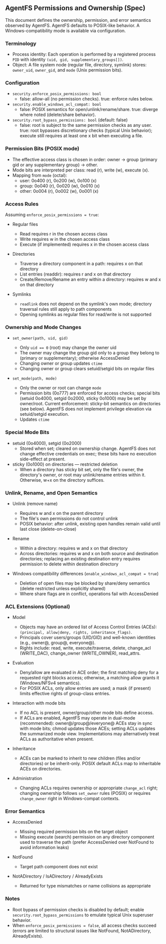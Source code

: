## AgentFS Permissions and Ownership (Spec)

This document defines the ownership, permission, and error semantics observed by AgentFS.
AgentFS defaults to POSIX-like behavior. A Windows-compatibility mode is available via configuration.

### Terminology

- Process identity: Each operation is performed by a registered process `PID` with identity `(uid, gid, supplementary_groups[])`.
- Object: A file system node (regular file, directory, symlink) stores: `owner_uid`, `owner_gid`, and `mode` (Unix permission bits).

### Configuration

- `security.enforce_posix_permissions: bool`
  - false: allow-all (no permission checks). true: enforce rules below.
- `security.enable_windows_acl_compat: bool`
  - false: POSIX semantics for open/unlink/rename/share. true: diverge where noted (delete/share behavior).
- `security.root_bypass_permissions: bool` (default: false)
  - false: root is subject to the same permission checks as any user. true: root bypasses discretionary checks (typical Unix behavior); execute still requires at least one x bit when executing a file.

### Permission Bits (POSIX mode)

- The effective access class is chosen in order: owner → group (primary gid or any supplementary group) → other.
- Mode bits are interpreted per class: read (r), write (w), execute (x).
- Mapping from `mode` (octal):
  - user: 0o400 (r), 0o200 (w), 0o100 (x)
  - group: 0o040 (r), 0o020 (w), 0o010 (x)
  - other: 0o004 (r), 0o002 (w), 0o001 (x)

### Access Rules

Assuming `enforce_posix_permissions = true`:

- Regular files

  - Read requires r in the chosen access class
  - Write requires w in the chosen access class
  - Execute (if implemented) requires x in the chosen access class

- Directories

  - Traverse a directory component in a path: requires x on that directory
  - List entries (readdir): requires r and x on that directory
  - Create/Remove/Rename an entry within a directory: requires w and x on that directory

- Symlinks
  - `readlink` does not depend on the symlink's own mode; directory traversal rules still apply to path components
  - Opening symlinks as regular files for read/write is not supported

### Ownership and Mode Changes

- `set_owner(path, uid, gid)`

  - Only `uid == 0` (root) may change the owner uid
  - The owner may change the group gid only to a group they belong to (primary or supplementary); otherwise AccessDenied
  - Changing owner or group updates `ctime`
  - Changing owner or group clears setuid/setgid bits on regular files

- `set_mode(path, mode)`
  - Only the owner or root can change `mode`
  - Permission bits (0o777) are enforced for access checks; special bits (setuid 0o4000, setgid 0o2000, sticky 0o1000) may be set by owner/root. Current enforcement: sticky-bit semantics on directories (see below). AgentFS does not implement privilege elevation via setuid/setgid execution.
  - Updates `ctime`

### Special Mode Bits

- setuid (0o4000), setgid (0o2000)
  - Stored when set; cleared on ownership change. AgentFS does not change effective credentials on exec; these bits have no execution side-effect at present.
- sticky (0o1000) on directories — restricted deletion
  - When a directory has sticky bit set, only the file's owner, the directory's owner, or root may unlink/rename entries within it. Otherwise, w+x on the directory suffices.

### Unlink, Rename, and Open Semantics

- Unlink (remove name)

  - Requires w and x on the parent directory
  - The file's own permissions do not control unlink
  - POSIX behavior: after unlink, existing open handles remain valid until last close (delete-on-close)

- Rename

  - Within a directory: requires w and x on that directory
  - Across directories: requires w and x on both source and destination directories; replacing an existing destination entry requires permission to delete within destination directory

- Windows compatibility differences (`enable_windows_acl_compat = true`)
  - Deletion of open files may be blocked by share/deny semantics (delete restricted unless explicitly shared)
  - Where share flags are in conflict, operations fail with AccessDenied

### ACL Extensions (Optional)

- Model

  - Objects may have an ordered list of Access Control Entries (ACEs): `(principal, allow|deny, rights, inheritance_flags)`.
  - Principals cover users/groups (UID/GID) and well-known identities (e.g., owner@, group@, everyone@).
  - Rights include: read, write, execute/traverse, delete, change_acl (WRITE_DAC), change_owner (WRITE_OWNER), read_attrs.

- Evaluation

  - Deny/allow are evaluated in ACE order; the first matching deny for a requested right blocks access; otherwise, a matching allow grants it (Windows/NFSv4 semantics).
  - For POSIX ACLs, only allow entries are used; a mask (if present) limits effective rights of group-class entries.

- Interaction with mode bits

  - If no ACL is present, owner/group/other mode bits define access.
  - If ACLs are enabled, AgentFS may operate in dual-mode (recommended): owner@/group@/everyone@ ACEs stay in sync with mode bits; chmod updates those ACEs; setting ACLs updates the summarized mode view. Implementations may alternatively treat ACLs as authoritative when present.

- Inheritance

  - ACEs can be marked to inherit to new children (files and/or directories) or be inherit-only. POSIX default ACLs map to inheritable ACEs on directories.

- Administration
  - Changing ACLs requires ownership or appropriate `change_acl` right; changing ownership follows `set_owner` rules (POSIX) or requires `change_owner` right in Windows-compat contexts.

### Error Semantics

- AccessDenied

  - Missing required permission bits on the target object
  - Missing execute (search) permission on any directory component used to traverse the path (prefer AccessDenied over NotFound to avoid information leaks)

- NotFound

  - Target path component does not exist

- NotADirectory / IsADirectory / AlreadyExists
  - Returned for type mismatches or name collisions as appropriate

### Notes

- Root bypass of permission checks is disabled by default; enable `security.root_bypass_permissions` to emulate typical Unix superuser behavior.
- When `enforce_posix_permissions = false`, all access checks succeed (errors are limited to structural issues like NotFound, NotADirectory, AlreadyExists).
